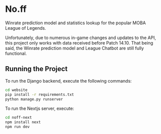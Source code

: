 # No.ff

Winrate prediction model and statistics lookup for the popular MOBA League of Legends.

Unfortunately, due to numerous in-game changes and updates to the API, this project only works with data received before Patch 14.10.
That being said, the Winrate prediction model and League Chatbot are still fully functional.
## Running the Project

To run the Django backend, execute the following commands:

```sh
cd website
pip install -r requirements.txt
python manage.py runserver
```

To run the Nextjs server, execute: 
```sh
cd noff-next
npm install next
npm run dev
```
